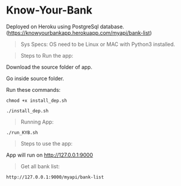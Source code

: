 # Know-Your-Bank
Deployed on Heroku using PostgreSql database. (https://knowyourbankapp.herokuapp.com/myapi/bank-list)

> Sys Specs: OS need to be Linux or MAC with Python3 installed.

> Steps to Run the app:

  Download the source folder of app.
  
  Go inside source folder.
  
  Run these commands:
  
    chmod +x install_dep.sh
    
    ./install_dep.sh
  
  > Running App:
  
    ./run_KYB.sh
 
> Steps to use the app:

  App will run on http://127.0.0.1:9000
      
  > Get all bank list:
  
    http://127.0.0.1:9000/myapi/bank-list
    

